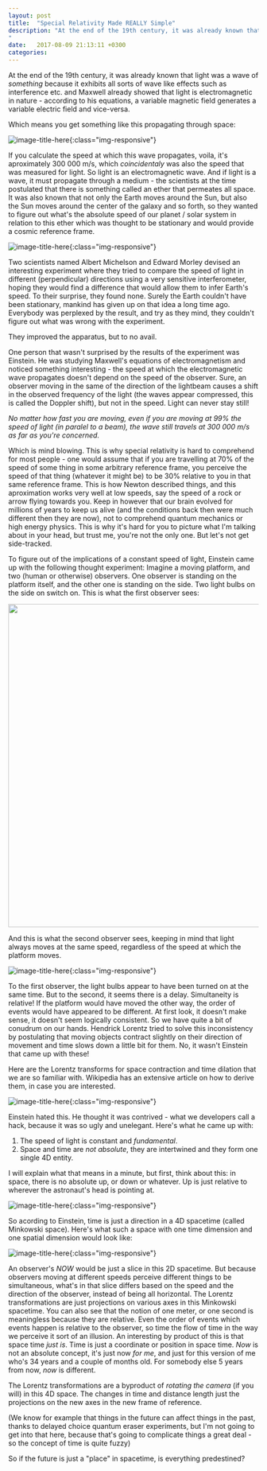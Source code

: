 ```yaml
---
layout: post
title:  "Special Relativity Made REALLY Simple"
description: "At the end of the 19th century, it was already known that light because it exhibits all sorts of wave like effects such as interference etc. and Maxwell already showed that light is an electromagnetic wave...
"
date:   2017-08-09 21:13:11 +0300
categories:
---
```

At the end of the 19th century, it was already known that light was a wave of *something* because it exhibits all sorts of wave like effects such as interference etc. and Maxwell already showed that light is electromagnetic in nature - according to his equations, a variable magnetic field generates a variable electric field and vice-versa. 

Which means you get something like this propagating through space:

![image-title-here](/images/circular-light.gif){:class="img-responsive"} 

If you calculate the speed at which this wave propagates, voila, it's aproximately 300 000 m/s, which *coincidentaly* was also the speed that was measured for light. So light is an electromagnetic wave. And if light is a wave, it must propagate through a medium - the scientists at the time postulated that there is something called an ether that permeates all space. It was also known that not only the Earth moves around the Sun, but also the Sun moves around the center of the galaxy and so forth, so they wanted to figure out what's the absolute speed of our planet / solar system in relation to this ether which was thought to be stationary and would provide a cosmic reference frame. 

![image-title-here](/images/ether.png){:class="img-responsive"} 

Two scientists named Albert Michelson and Edward Morley devised an interesting experiment where they tried to compare the speed of light in different (perpendicular) directions using a very sensitive interferometer, hoping they would find a difference that would allow them to infer Earth's speed. To their surprise, they found none. Surely the Earth couldn't have been stationary, mankind has given up on that idea a long time ago. Everybody was perplexed by the result, and try as they mind, they couldn't figure out what was wrong with the experiment. 

They improved the apparatus, but to no avail.

One person that wasn't surprised by the results of the experiment was Einstein. He was studying Maxwell's equations of electromagnetism and noticed something interesting - the speed at which the electromagnetic wave propagates doesn't depend on the speed of the observer. Sure, an observer moving in the same of the direction of the lightbeam causes a shift in the observed frequency of the light (the waves appear compressed, this is called the Doppler shift), but not in the speed. Light can never stay still!

*No matter how fast you are moving, even if you are moving at 99% the speed of light (in paralel to a beam), the wave still travels at 300 000 m/s as far as you're concerned.*

Which is mind blowing. This is why special relativity is hard to comprehend for most people - one would assume that if you are travelling at 70% of the speed of some thing in some arbitrary reference frame, you perceive the speed of that thing (whatever it might be) to be 30% relative to you in that same reference frame. This is how Newton described things, and this aproximation works very well at low speeds, say the speed of a rock or arrow flying towards you. Keep in  however that our brain evolved for millions of years to keep us alive (and the conditions back then were much different then they are now), not to comprehend quantum mechanics or high energy physics. This is why it's hard for you to picture what I'm talking about in your head, but trust me, you're not the only one. But let's not get side-tracked.

To figure out of the implications of a constant speed of light, Einstein came up with the following thought experiment: Imagine a moving platform, and two (human or otherwise) observers. One observer is standing on the platform itself, and the other one is standing on the side. Two light bulbs on the side on switch on. This is what the first observer sees: 

<img src="/images/simultaneity1.gif" width="650">

And this is what the second observer sees, keeping in mind that light always moves at the same speed, regardless of the speed at which the platform moves.

![image-title-here](/images/simultaneity2.gif){:class="img-responsive"} 

To the first observer, the light bulbs appear to have been turned on at the same time. But to the second, it seems there is a delay. Simultaneity is relative! If the platform would have moved the other way, the order of events would have appeared to be different. At first look, it doesn't make sense, it doesn't seem logically consistent. So we have quite a bit of conudrum on our hands. Hendrick Lorentz tried to solve this inconsistency by postulating that moving objects contract slightly on their direction of movement and time slows down a little bit for them. No, it wasn't Einstein that came up with these!

Here are the Lorentz transforms for space contraction and time dilation that we are so familiar with.  Wikipedia has an extensive article on how to derive them, in case you are interested. 

![image-title-here](/images/lorentz.gif){:class="img-responsive"} 

Einstein hated this. He thought it was contrived - what we developers call a hack, because it was so ugly and unelegant. Here's what he came up with:

1. The speed of light is constant and *fundamental*.
2. Space and time are *not absolute*, they are intertwined and they form one single 4D entity.

I will explain what that means in a minute, but first, think about this: in space, there is no absolute up, or down or whatever. Up is just relative to wherever the astronaut's head is pointing at.

![image-title-here](/images/up.jpg){:class="img-responsive"} 

So acording to Einstein, time is just a direction in a 4D spacetime (called Minkowski space). Here's what such a space with one time dimension and one spatial dimension would look like:

![image-title-here](/images/planes.png){:class="img-responsive"} 

An observer's *NOW* would be just a slice in this 2D spacetime. But because observers moving at different speeds perceive different things to be simultaneous, what's in that slice differs based on the speed and the direction of the observer, instead of being all horizontal. The Lorentz transformations are just projections on various axes in this Minkowski spacetime. You can also see that the notion of one meter, or one second is meaningless because they are relative. Even the order of events which events happen is relative to the observer, so time the flow of time in the way we perceive it sort of an illusion. An interesting by product of this is that space time *just is*. Time is just a coordinate or position in space time. *Now* is not an absolute concept, it's just now *for me*, and just for this version of me who's 34 years and a couple of months old. For somebody else 5 years from now, *now* is different.

The Lorentz transformations are a byproduct of *rotating the camera* (if you will) in this 4D space. The changes in time and distance length just the projections on the new axes in the new frame of reference.

(We know for example that things in the future can affect things in the past, thanks to delayed choice quantum eraser experiments, but I'm not going to get into that here, because that's going to complicate things a great deal - so the concept of time is quite fuzzy)

So if the future is just a "place" in spacetime, is everything predestined?